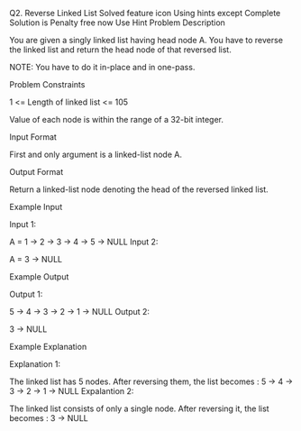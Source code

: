 Q2. Reverse Linked List
Solved
feature icon
Using hints except Complete Solution is Penalty free now
Use Hint
Problem Description

You are given a singly linked list having head node A. You have to reverse the linked list and return the head node of that reversed list.

NOTE: You have to do it in-place and in one-pass.

Problem Constraints

1 <= Length of linked list <= 105

Value of each node is within the range of a 32-bit integer.

Input Format

First and only argument is a linked-list node A.

Output Format

Return a linked-list node denoting the head of the reversed linked list.

Example Input

Input 1:

A = 1 -> 2 -> 3 -> 4 -> 5 -> NULL
Input 2:

A = 3 -> NULL

Example Output

Output 1:

5 -> 4 -> 3 -> 2 -> 1 -> NULL
Output 2:

3 -> NULL

Example Explanation

Explanation 1:

The linked list has 5 nodes. After reversing them, the list becomes : 5 -> 4 -> 3 -> 2 -> 1 -> NULL
Expalantion 2:

The linked list consists of only a single node. After reversing it, the list becomes : 3 -> NULL
